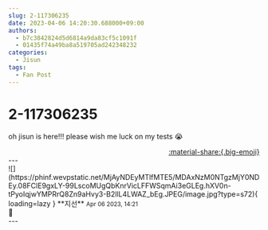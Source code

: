```yaml
---
slug: 2-117306235
date: 2023-04-06 14:20:30.688000+09:00
authors:
  - b7c3842824d5d6814a9da83cf5c1091f
  - 01435f74a49ba8a519705ad242348232
categories:
  - Jisun
tags:
  - Fan Post
---
```


# 2-117306235

<div class="post-container" markdown="1">
<div class="content-container md-sidebar__scrollwrap" markdown="1">

oh jisun is here!!! please wish me luck on my tests 😭

</div>
</div>

<div style="text-align: right;" markdown="1">
<a href="https://weverse.io/fromis9/fanpost/2-117306235" style="text-align: right;">:material-share:{.big-emoji}</a>
</div>
---

<div class="comments-container md-sidebar__scrollwrap" markdown="1">
<div class="comment" markdown="1">
<div class='id-container' markdown="1">
![](https://phinf.wevpstatic.net/MjAyNDEyMTlfMTE5/MDAxNzM0NTgzMjY0NDEy.08FClE9gxLY-99LscoMUgQbKnrVicLFFWSqmAi3eGLEg.hXV0n-tPyoIqjwYMPRrQ8Zn9aHvy3-B2llL4LWAZ_bEg.JPEG/image.jpg?type=s72){ loading=lazy }
**<span class="artist">지선</span>** <small>Apr 06 2023, 14:21</small><br>
</div>
<div class='comment-body' markdown="1">
🌿
</div>
</div>
</div>
---

